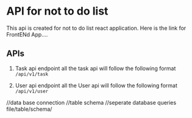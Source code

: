 # API for not to do list

This api is created for not to do list react application.
Here is the link for FrontENd App....

## APIs

1. Task api endpoint
   all the task api will follow the following format `/api/v1/task`

2. User api endpoint
   all the User api will follow the following format `/api/v1/user`

//data base connection
//table schema
//seperate database queries file/table/schema/
